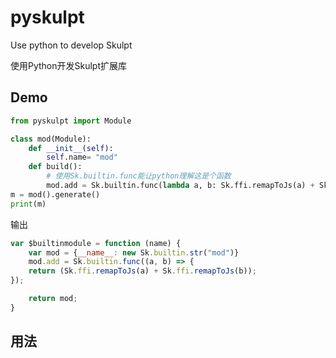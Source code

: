 # pyskulpt
Use python to develop Skulpt

使用Python开发Skulpt扩展库

## Demo
```python
from pyskulpt import Module

class mod(Module):
    def __init__(self):
        self.name= "mod"
    def build():
        # 使用Sk.builtin.func能让python理解这是个函数
        mod.add = Sk.builtin.func(lambda a, b: Sk.ffi.remapToJs(a) + Sk.ffi.remapToJs(b))
m = mod().generate()
print(m)
```
输出
```javascript
var $builtinmodule = function (name) {
    var mod = {__name__: new Sk.builtin.str("mod")}
    mod.add = Sk.builtin.func((a, b) => {
    return (Sk.ffi.remapToJs(a) + Sk.ffi.remapToJs(b));
});

    return mod;
}
```

## 用法
